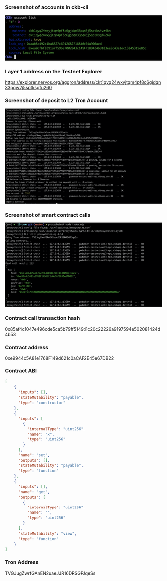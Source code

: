 ### Screenshot of accounts in ckb-cli

![](1.png)

### Layer 1 address on the Testnet Explorer
https://explorer.nervos.org/aggron/address/ckt1qyq24wxyjtqm4pf8c6gjdqn33pqw2j5sptksgfu260

### Screenshot of deposit to L2 Tron Account
![](2.png)
### Screenshot of smart contract calls

![](3.png)

### Contract call transaction hash
0x85af4c1047e496cde5ca5b79ff5149d1c20c22226a9197594e502081424d4b53

### Contract address
0xe9944c5A81e1768F149d621c0aCAF2E45e67DB22

### Contract ABI
```json
[
    {
      "inputs": [],
      "stateMutability": "payable",
      "type": "constructor"
    },
    {
      "inputs": [
        {
          "internalType": "uint256",
          "name": "x",
          "type": "uint256"
        }
      ],
      "name": "set",
      "outputs": [],
      "stateMutability": "payable",
      "type": "function"
    },
    {
      "inputs": [],
      "name": "get",
      "outputs": [
        {
          "internalType": "uint256",
          "name": "",
          "type": "uint256"
        }
      ],
      "stateMutability": "view",
      "type": "function"
    }
]
```

### Tron Address
TVGJugZwrfGAnEN2uaeJJR16DRSGPJqeSs
